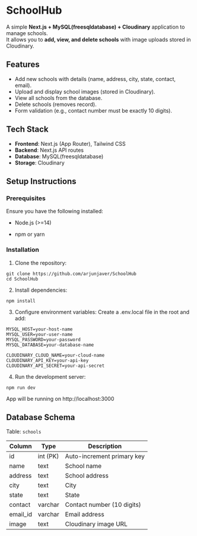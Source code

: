 
# SchoolHub

A simple **Next.js + MySQL(freesqldatabase) + Cloudinary** application to manage schools.  
It allows you to **add, view, and delete schools** with image uploads stored in Cloudinary.

## Features

- Add new schools with details (name, address, city, state, contact, email).
- Upload and display school images (stored in Cloudinary).
- View all schools from the database.
- Delete schools (removes record).
- Form validation (e.g., contact number must be exactly 10 digits).

## Tech Stack


- **Frontend**: Next.js (App Router), Tailwind CSS  
- **Backend**: Next.js API routes  
- **Database**: MySQL(freesqldatabase) 
- **Storage**: Cloudinary  

## Setup Instructions


### Prerequisites

Ensure you have the following installed:

- Node.js (>=14)

- npm or yarn

### Installation

1. Clone the repository:
```
git clone https://github.com/arjunjaver/SchoolHub
cd SchoolHub
```

2. Install dependencies:
```
npm install
```

3. Configure environment variables:
Create a .env.local file in the root and add:
```
MYSQL_HOST=your-host-name
MYSQL_USER=your-user-name
MYSQL_PASSWORD=your-password
MYSQL_DATABASE=your-database-name

CLOUDINARY_CLOUD_NAME=your-cloud-name
CLOUDINARY_API_KEY=your-api-key
CLOUDINARY_API_SECRET=your-api-secret
```

4. Run the development server:
```
npm run dev
```
App will be running on http://localhost:3000


## Database Schema

Table: `schools`

| Column   | Type     | Description                 |
|----------|----------|-----------------------------|
| id       | int (PK) | Auto-increment primary key  |
| name     | text     | School name                 |
| address  | text     | School address              |
| city     | text     | City                        |
| state    | text     | State                       |
| contact  | varchar  | Contact number (10 digits)  |
| email_id | varchar  | Email address               |
| image    | text     | Cloudinary image URL        |
